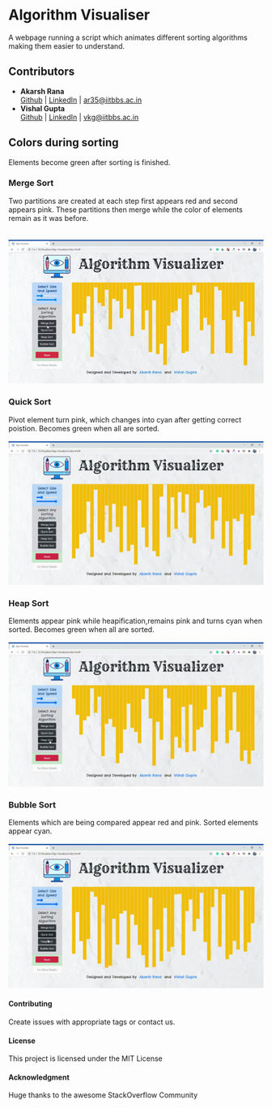 # Algorithm Visualiser
A webpage running a script which animates different sorting algorithms making them easier to understand.

## Contributors

* **Akarsh Rana**\
	[Github](https://github.com/akarshrana) |
	[LinkedIn](https://www.linkedin.com/in/akarsh-rana/) |
	ar35@iitbbs.ac.in
* **Vishal Gupta**\
	[Github](https://github.com/akarshrana) |
	[LinkedIn](https://www.linkedin.com/in/vishal-kumar-gupta-165ba61a2/) |
	vkg@iitbbs.ac.in

## Colors during sorting
Elements become green after sorting is finished.

### Merge Sort
Two partitions are created at each step first appears red and second appears pink.
These partitions then merge while the color of elements remain as it was before.\
<br>
&nbsp;  ![merge-sort](https://github.com/vkg2000/Algo-Visualizer/blob/master/readme_files/merge.gif)

### Quick Sort
Pivot element turn pink, which changes into cyan after getting correct poistion.
Becomes green when all are sorted.\
<br>
![quick-sort](https://github.com/vkg2000/Algo-Visualizer/blob/master/readme_files/quick.gif)

### Heap Sort
Elements appear pink while heapification,remains pink and turns cyan when sorted.
Becomes green when all are sorted.\
<br>
![heap-sort](https://github.com/vkg2000/Algo-Visualizer/blob/master/readme_files/heap.gif)

### Bubble Sort
Elements which are being compared appear red and pink. Sorted elements appear cyan.\
<br>
![bubble-sort](https://github.com/vkg2000/Algo-Visualizer/blob/master/readme_files/bubble.gif)


#### Contributing
Create issues with appropriate tags or contact us.

#### License

This project is licensed under the MIT License

#### Acknowledgment

 Huge thanks to the awesome StackOverflow Community
